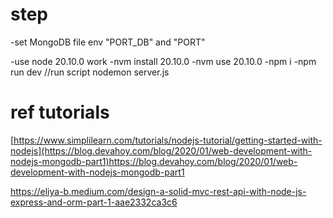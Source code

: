# step

-set MongoDB file env "PORT_DB" and "PORT"

-use node 20.10.0 work
-nvm install 20.10.0
-nvm use 20.10.0
-npm i
-npm run dev //run script nodemon server.js

# ref tutorials

[https://www.simplilearn.com/tutorials/nodejs-tutorial/getting-started-with-nodejs](https://blog.devahoy.com/blog/2020/01/web-development-with-nodejs-mongodb-part1)https://blog.devahoy.com/blog/2020/01/web-development-with-nodejs-mongodb-part1

https://eliya-b.medium.com/design-a-solid-mvc-rest-api-with-node-js-express-and-orm-part-1-aae2332ca3c6
